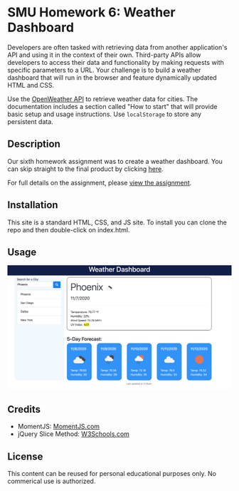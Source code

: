 # SMU Homework 6: Weather Dashboard

Developers are often tasked with retrieving data from another application's API and using it in the context of their own. Third-party APIs allow developers to access their data and functionality by making requests with specific parameters to a URL. Your challenge is to build a weather dashboard that will run in the browser and feature dynamically updated HTML and CSS.

Use the [OpenWeather API](https://openweathermap.org/api) to retrieve weather data for cities. The documentation includes a section called "How to start" that will provide basic setup and usage instructions. Use `localStorage` to store any persistent data.

## Description

Our sixth homework assignment was to create a weather dashboard. You can skip straight to the final product by clicking [here](https://djfriar.github.io/SMU-Homework-06-Weather-Dashboard/).

For full details on the assignment, please [view the assignment](ASSIGNMENT.md).

## Installation

This site is a standard HTML, CSS, and JS site. To install you can clone the repo and then double-click on index.html.

## Usage

![Screenshot of the full size layout](./assets/images/screenshot.png)

## Credits

- MomentJS: [MomentJS.com](https://momentjs.com/docs/)
- jQuery Slice Method: [W3Schools.com](https://www.w3schools.com/jquery/traversing_slice.asp)

## License

This content can be reused for personal educational purposes only. No commerical use is authorized.
